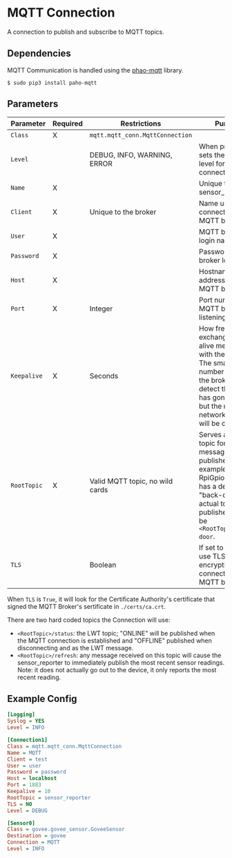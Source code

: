 # MQTT Connection

A connection to publish and subscribe to MQTT topics.

## Dependencies

MQTT Communication is handled using the [phao-mqtt](https://pypi.org/project/paho-mqtt/) library.

```
$ sudo pip3 install paho-mqtt
```

## Parameters

Parameter | Required | Restrictions | Purpose
-|-|-|-
`Class` | X | `mqtt.mqtt_conn.MqttConnection` |
`Level` | | DEBUG, INFO, WARNING, ERROR | When provided, sets the logging level for the connection.
`Name` | X | | Unique to sensor_reporter | Name for the connection, used in the list of Connections for Actuators and Sensors.
`Client` | X | Unique to the broker | Name used when connecting to the MQTT broker.
`User` | X | | MQTT broker login name.
`Password` | X | | Password for the broker login.
`Host` | X | | Hostname or IP address for the MQTT broker.
`Port` | X | Integer | Port number the MQTT broker is listening on.
`Keepalive` | X | Seconds | How frequently to exchange keep alive messages with the broker. The smaller the number the faster the broker will detect this client has gone offline but the more network traffic will be consumed.
`RootTopic` | X | Valid MQTT topic, no wild cards | Serves as the root topic for all the messages published. For example, if an RpiGpioSensor has a destination "back-door", the actual topic published to will be `<RootTopic>/back-door`.
`TLS` | | Boolean | If set to `True`, will use TLS encryption in the connection to the MQTT broker.

When `TLS` is `True`, it will look for the Certificate Authority's certificate that signed the MQTT Broker's sertificate in `./certs/ca.crt`.

There are two hard coded topics the Connection will use:

- `<RootTopic>/status`: the LWT topic; "ONLINE" will be published when the MQTT connection is established and "OFFLINE" published when disconnecting and as the LWT message.
- `<RootTopic>/refresh`: any message received on this topic will cause the sensor_reporter to immediately publish the most recent sensor readings. Note: it does not actually go out to the device, it only reports the most recent reading.

## Example Config

```ini
[Logging]
Syslog = YES
Level = INFO

[Connection1]
Class = mqtt.mqtt_conn.MqttConnection
Name = MQTT
Client = test
User = user
Password = password
Host = localhost
Port = 1883
Keepalive = 10
RootTopic = sensor_reporter
TLS = NO
Level = DEBUG

[Sensor0]
Class = govee.govee_sensor.GoveeSensor
Destination = govee
Connection = MQTT
Level = INFO
```
